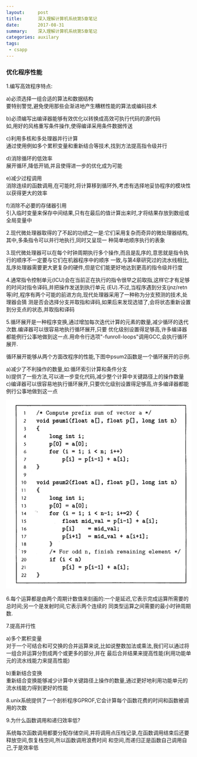 ```yaml
---
layout:     post
title:      深入理解计算机系统第5章笔记
date:       2017-08-31
summary:    深入理解计算机系统第5章笔记
categories: auxilary
tags:
 - csapp
---
```


### 优化程序性能

1.编写高效程序特点:  

a)必须选择一组合适的算法和数据结构  
要特别警觉,避免使用那些会渐进地产生糟糕性能的算法或编码技术

b)必须编写出编译器能够有效优化以转换成高效可执行代码的源代码  
如,用好的风格重写条件操作,使得编译采用条件数据传送

c)利用多核和多处理器并行计算  
通过使用例如多个累积变量和重新结合等技术,找到方法提高指令级并行

d)消除循环的低效率  
展开循环,降低开销,并且使得进一步的优化成为可能

e)减少过程调用  
消除连续的函数调用,在可能时,将计算移到循环外,考虑有选择地妥协程序的模块性以获得更大的效率

f)消除不必要的存储器引用  
引入临时变量来保存中间结果,只有在最后的值计算出来时,才将结果存放到数组或全局变量中

2.现代微处理器取得的了不起的功绩之一是:它们采用复杂而奇异的微处理器结构,其中,多条指令可以并行地执行,同时又呈现一
种简单地顺序执行的表象

3.现代微处理器可以在每个时钟周期执行多个操作,而且是乱序的,意思就是指令执行的顺序不一定要与它们在机器程序中的顺序
一致,与第4章研究过的流水线相比,乱序处理器需要更大更复杂的硬件,但是它们能更好地达到更高的指令级并行度

4.通常指令控制单元(ICU)会在当前正在执行的指令很早之前取指,这样它才有足够的时间对指令译码,并把操作发送到执行单元
(EU).不过,当程序遇到分支(jnz/retn等)时,程序有两个可能的前进方向,现代处理器采用了一种称为分支预测的技术,处理器会猜
测是否会选择分支并取指和译码,如果后来发现选错了,会将状态重新设置到分支点的状态,并取指和译码

5.循环展开是一种程序变换,通过增加每次迭代计算的元素的数量,减少循环的迭代次数.编译器可以很容易地执行循环展开,只要
优化级别设置得足够高,许多编译器都能例行公事地做到这一点.用命令行选项"-funroll-loops"调用GCC,会执行循环展开.

循环展开能够从两个方面改程序的性能,下图中psum2函数是一个循环展开的示例.  

a)减少了不利操作的数量,如:循环索引计算和条件分支  
b)提供了一些方法,可以进一步变化代码,减少整个计算中关键路径上的操作数量  
c)编译器可以很容易地执行循环展开,只要优化级别设置得足够高,许多编译器都能例行公事地做到这一点

<img src="https://raw.githubusercontent.com/3xp10it/pic/master/csapp5-1.png">

6.每个运算都是由两个周期计数值来刻画的:一个是延迟,它表示完成运算所需要的总时间;另一个是发射时间,它表示两个连续的
同类型运算之间需要的最小时钟周期数.

7.提高并行性  

a)多个累积变量  
对于一个可结合和可交换的合并运算来说,比如说整数加法或乘法,我们可以通过将一组合并运算分割成两个或更多的部分,并在
最后合并结果来提高性能(利用功能单元的流水线能力来提高性能)

b)重新结合变换  
重新结合变换能够减少计算中关键路径上操作的数量,通过更好地利用功能单元的流水线能力得到更好的性能

8.unix系统提供了一个剖析程序GPROF,它会计算每个函数花费的时间和函数被调用的次数

9.为什么函数调用和递归效率低?

系统每次函数调用都要分配存储空间,并将调用点压栈记录,在函数调用结束后还要释放空间,恢复栈空间,所以函数调用浪费时间
和空间,而递归正是函数自己调用自己,于是效率低

